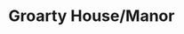 ---
title: "Groarty House/Manor"
address: "64, Groarty Road, Derry, BT48 0JY"
tel: "0845 080 5104"
county: "Derry"
category: "Hostels"
type: "Content"
lat: "055.0127520000"
lng: "-007.3717120000"
---